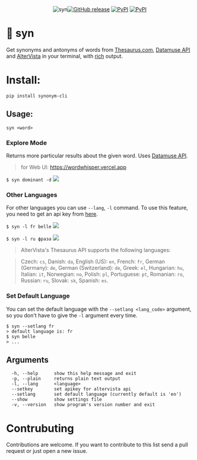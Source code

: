 <div align="center"><img src="https://github.com/agmmnn/syn/assets/16024979/7d40727c-cc35-4bea-9679-1cad46ae0850" alt="syn"><a alt="Github" href="https://github.com/agmmnn/syn"><img alt="GitHub release" src="https://img.shields.io/github/v/release/agmmnn/syn"></a> <a href="https://pypi.org/project/synonym-cli/"><img alt="PyPI" src="https://img.shields.io/pypi/v/synonym-cli"></a> <a href="https://pepy.tech/project/synonym-cli"><img alt="PyPI" src="https://pepy.tech/badge/synonym-cli"></a></div>

# 🌾 syn

Get synonyms and antonyms of words from [Thesaurus.com](https://www.thesaurus.com/), [Datamuse API](https://www.datamuse.com/api/) and [AlterVista](https://thesaurus.altervista.org/) in your terminal, with [rich](https://github.com/Textualize/rich) output.

# Install:

```
pip install synonym-cli
```

## Usage:

```
syn <word>
```

### Explore Mode

Returns more particular results about the given word. Uses [Datamuse API](https://www.datamuse.com/api/).

> for Web UI: https://wordwhisper.vercel.app

`$ syn dominant -d`
![](https://github.com/agmmnn/syn/assets/16024979/a9ba9df5-bad0-421a-abea-163d11c37f1d)

### Other Languages

For other languages you can use `--lang`, `-l` command. To use this feature, you need to get an api key from [here](https://thesaurus.altervista.org/openapi).

`$ syn -l fr belle`
![](https://user-images.githubusercontent.com/16024979/209144768-0cde6709-65d9-4142-9eae-bb4bc38e4a13.png)

`$ syn -l ru фраза`
![](https://user-images.githubusercontent.com/16024979/209144765-abca9b54-5495-4295-98f7-15acdbde7623.png)

> AlterVista's Thesaurus API supports the following languages:

> Czech: `cs`, Danish: `da`, English (US): `en`, French: `fr`, German (Germany): `de`, German (Switzerland): `de`, Greek: `el`, Hungarian: `hu`, Italian: `it`, Norwegian: `no`, Polish: `pl`, Portuguese: `pt`, Romanian: `ro`, Russian: `ru`, Slovak: `sk`, Spanish: `es`.

### Set Default Language

You can set the default language with the `--setlang <lang_code>` argument, so you don't have to give the `-l` argument every time.

```
$ syn --setlang fr
> default language is: fr
$ syn belle
> ...
```

## Arguments

```
  -h, --help      show this help message and exit
  -p, --plain     returns plain text output
  -l, --lang      <language>
  --setkey        set apikey for altervista api
  --setlang       set default language (currently default is 'en')
  --show          show settings file
  -v, --version   show program's version number and exit
```

# Contrubuting

Contributions are welcome. If you want to contribute to this list send a pull request or just open a new issue.
